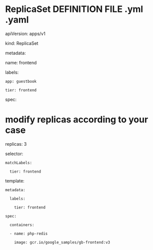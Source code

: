 
# ReplicaSet DEFINITION FILE .yml .yaml

apiVersion: apps/v1

kind: ReplicaSet

metadata:

  name: frontend

  labels:

    app: guestbook

    tier: frontend

spec:

  # modify replicas according to your case

  replicas: 3

  selector:

    matchLabels:

      tier: frontend

  template:

    metadata:

      labels:

        tier: frontend

    spec:

      containers:

      - name: php-redis

        image: gcr.io/google_samples/gb-frontend:v3


